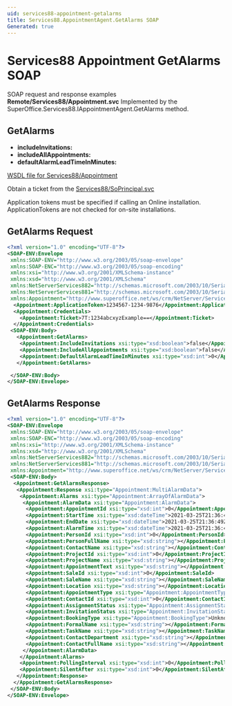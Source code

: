 ```yaml
---
uid: services88-appointment-getalarms
title: Services88.AppointmentAgent.GetAlarms SOAP
Generated: true
---
```


# Services88 Appointment GetAlarms SOAP

SOAP request and response examples **Remote/Services88/Appointment.svc**
Implemented by the <see cref="M:SuperOffice.Services88.IAppointmentAgent.GetAlarms">SuperOffice.Services88.IAppointmentAgent.GetAlarms</see> method.

## GetAlarms



* **includeInvitations:** 
* **includeAllAppointments:** 
* **defaultAlarmLeadTimeInMinutes:** 



[WSDL file for Services88/Appointment](../Services88-Appointment.md)

Obtain a ticket from the [Services88/SoPrincipal.svc](../SoPrincipal/index.md)

Application tokens must be specified if calling an Online installation. ApplicationTokens are not checked for on-site installations.

## GetAlarms Request

```xml
<?xml version="1.0" encoding="UTF-8"?>
<SOAP-ENV:Envelope
 xmlns:SOAP-ENV="http://www.w3.org/2003/05/soap-envelope"
 xmlns:SOAP-ENC="http://www.w3.org/2003/05/soap-encoding"
 xmlns:xsi="http://www.w3.org/2001/XMLSchema-instance"
 xmlns:xsd="http://www.w3.org/2001/XMLSchema"
 xmlns:NetServerServices882="http://schemas.microsoft.com/2003/10/Serialization/Arrays"
 xmlns:NetServerServices881="http://schemas.microsoft.com/2003/10/Serialization/"
 xmlns:Appointment="http://www.superoffice.net/ws/crm/NetServer/Services88">
  <Appointment:ApplicationToken>1234567-1234-9876</Appointment:ApplicationToken>
  <Appointment:Credentials>
    <Appointment:Ticket>7T:1234abcxyzExample==</Appointment:Ticket>
  </Appointment:Credentials>
 <SOAP-ENV:Body>
   <Appointment:GetAlarms>
    <Appointment:IncludeInvitations xsi:type="xsd:boolean">false</Appointment:IncludeInvitations>
    <Appointment:IncludeAllAppointments xsi:type="xsd:boolean">false</Appointment:IncludeAllAppointments>
    <Appointment:DefaultAlarmLeadTimeInMinutes xsi:type="xsd:int">0</Appointment:DefaultAlarmLeadTimeInMinutes>
   </Appointment:GetAlarms>

 </SOAP-ENV:Body>
</SOAP-ENV:Envelope>

```


## GetAlarms Response

```xml
<?xml version="1.0" encoding="UTF-8"?>
<SOAP-ENV:Envelope
 xmlns:SOAP-ENV="http://www.w3.org/2003/05/soap-envelope"
 xmlns:SOAP-ENC="http://www.w3.org/2003/05/soap-encoding"
 xmlns:xsi="http://www.w3.org/2001/XMLSchema-instance"
 xmlns:xsd="http://www.w3.org/2001/XMLSchema"
 xmlns:NetServerServices882="http://schemas.microsoft.com/2003/10/Serialization/Arrays"
 xmlns:NetServerServices881="http://schemas.microsoft.com/2003/10/Serialization/"
 xmlns:Appointment="http://www.superoffice.net/ws/crm/NetServer/Services88">
 <SOAP-ENV:Body>
  <Appointment:GetAlarmsResponse>
   <Appointment:Response xsi:type="Appointment:MultiAlarmData">
    <Appointment:Alarms xsi:type="Appointment:ArrayOfAlarmData">
     <Appointment:AlarmData xsi:type="Appointment:AlarmData">
      <Appointment:AppointmentId xsi:type="xsd:int">0</Appointment:AppointmentId>
      <Appointment:StartTime xsi:type="xsd:dateTime">2021-03-25T21:36:49Z</Appointment:StartTime>
      <Appointment:EndDate xsi:type="xsd:dateTime">2021-03-25T21:36:49Z</Appointment:EndDate>
      <Appointment:AlarmTime xsi:type="xsd:dateTime">2021-03-25T21:36:49Z</Appointment:AlarmTime>
      <Appointment:PersonId xsi:type="xsd:int">0</Appointment:PersonId>
      <Appointment:PersonFullName xsi:type="xsd:string"></Appointment:PersonFullName>
      <Appointment:ContactName xsi:type="xsd:string"></Appointment:ContactName>
      <Appointment:ProjectId xsi:type="xsd:int">0</Appointment:ProjectId>
      <Appointment:ProjectName xsi:type="xsd:string"></Appointment:ProjectName>
      <Appointment:AppointmentText xsi:type="xsd:string"></Appointment:AppointmentText>
      <Appointment:SaleId xsi:type="xsd:int">0</Appointment:SaleId>
      <Appointment:SaleName xsi:type="xsd:string"></Appointment:SaleName>
      <Appointment:Location xsi:type="xsd:string"></Appointment:Location>
      <Appointment:AppointmentType xsi:type="Appointment:AppointmentType">Unknown</Appointment:AppointmentType>
      <Appointment:ContactId xsi:type="xsd:int">0</Appointment:ContactId>
      <Appointment:AssignmentStatus xsi:type="Appointment:AssignmentStatus">Unknown</Appointment:AssignmentStatus>
      <Appointment:InvitationStatus xsi:type="Appointment:InvitationStatus">Unknown</Appointment:InvitationStatus>
      <Appointment:BookingType xsi:type="Appointment:BookingType">Unknown</Appointment:BookingType>
      <Appointment:FormalName xsi:type="xsd:string"></Appointment:FormalName>
      <Appointment:TaskName xsi:type="xsd:string"></Appointment:TaskName>
      <Appointment:ContactDepartment xsi:type="xsd:string"></Appointment:ContactDepartment>
      <Appointment:ContactFullName xsi:type="xsd:string"></Appointment:ContactFullName>
     </Appointment:AlarmData>
    </Appointment:Alarms>
    <Appointment:PollingInterval xsi:type="xsd:int">0</Appointment:PollingInterval>
    <Appointment:SilentAfter xsi:type="xsd:int">0</Appointment:SilentAfter>
   </Appointment:Response>
  </Appointment:GetAlarmsResponse>
 </SOAP-ENV:Body>
</SOAP-ENV:Envelope>

```

